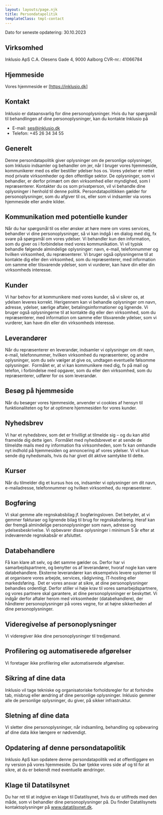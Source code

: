 ```yaml
---
layout: layouts/page.njk
title: Persondatapolitik
templateClass: tmpl-contact
---
```

Dato for seneste opdatering: 30.10.2023
## Virksomhed
Inklusio ApS
C.A. Olesens Gade 4, 9000 Aalborg
CVR-nr.: 41066784 

## Hjemmeside
Vores hjemmeside er [https://inklusio.dk]

## Kontakt
Inklusio er dataansvarlig for dine personoplysninger.
Hvis du har spørgsmål til behandlingen af dine personoplysninger, kan du kontakte Inklusio på
- E-mail: ses@inklusio.dk 
- Telefon: +45 26 34 34 55

## Generelt
Denne persondatapolitik giver oplysninger om de personlige oplysninger, som Inklusio indsamler og behandler om jer, når I bruger vores hjemmeside, kommunikerer med os eller bestiller ydelser hos os.
Vores ydelser er rettet mod private virksomheder og den offentlige sektor. De oplysninger, som vi behandler, er derfor primært om den virksomhed eller myndighed, som I repræsenterer.
Kontakter du os som privatperson, vil vi behandle dine oplysninger i henhold til denne politik.
Persondatapolitikken gælder for personoplysninger, som du afgiver til os, eller som vi indsamler via vores hjemmeside eller andre kilder.

## Kommunikation med potentielle kunder 
Når du har spørgsmål til os eller ønsker at høre mere om vores services, behandler vi dine personoplysninger, så vi kan indgå i en dialog med dig, fx svare på spørgsmål om vores ydelser. Vi behandler kun den information, som du giver os i forbindelse med vores kommunikation.
Vi vil typisk behandle følgende almindelige oplysninger: navn, e-mail, telefonnummer og hvilken virksomhed, du repræsenterer.
Vi bruger også oplysningerne til at kontakte dig eller den virksomhed, som du repræsenterer, med information om samme eller tilsvarende ydelser, som vi vurderer, kan have din eller din virksomheds interesse.

## Kunder 
Vi har behov for at kommunikere med vores kunder, så vi sikrer os, at ydelsen leveres korrekt. Herigennem kan vi behandle oplysninger om navn, adresse, ydelser, særlige aftaler, betalingsinformationer og lignende.
Vi bruger også oplysningerne til at kontakte dig eller den virksomhed, som du repræsenterer, med information om samme eller tilsvarende ydelser, som vi vurderer, kan have din eller din virksomheds interesse.

## Leverandører
Når du repræsenterer en leverandør, indsamler vi oplysninger om dit navn, e-mail, telefonnummer, hvilken virksomhed du repræsenterer, og andre oplysninger, som du selv vælger at give os, undtagen eventuelle følsomme oplysninger. 
Formålet er, at vi kan kommunikere med dig, fx på mail og telefon, i forbindelse med opgaver, som du eller den virksomhed, som du repræsenterer, udfører for os som leverandør.
## Besøg på hjemmeside
Når du besøger vores hjemmeside, anvender vi cookies af hensyn til funktionaliteten og for at optimere hjemmesiden for vores kunder. 
## Nyhedsbrev 
Vi har et nyhedsbrev, som det er frivilligt at tilmelde sig – og du kan altid framelde dig dette igen. 
Formålet med nyhedsbrevet er at sende de tilmeldte mails med ny information fra virksomheden, som fx kan omhandle nyt indhold på hjemmesiden og annoncering af vores ydelser.
Vi vil kun sende dig nyhedsmails, hvis du har givet dit aktive samtykke til dette. 

## Kurser 
Når du tilmelder dig et kursus hos os, indsamler vi oplysninger om dit navn, e-mailadresse, telefonnummer og hvilken virksomhed, du repræsenterer. 

## Bogføring
Vi skal gemme alle regnskabsbilag jf. bogføringsloven. Det betyder, at vi gemmer fakturaer og lignende bilag til brug for regnskabsføring. Heraf kan der fremgå almindelige personoplysninger som navn, adresse og ydelsesbeskrivelse.
Vi opbevarer disse oplysninger i minimum 5 år efter at indeværende regnskabsår er afsluttet. 

## Databehandlere 
Få kan klare alt selv, og det samme gælder os. Derfor har vi samarbejdspartnere, og benytter os af leverandører, hvoraf nogle kan være databehandlere.
Eksterne leverandører kan eksempelvis levere systemer til at organisere vores arbejde, services, rådgivning, IT-hosting eller markedsføring. 
Det er vores ansvar at sikre, at dine personoplysninger behandles ordentligt. Derfor stiller vi høje krav til vores samarbejdspartnere, og vores partnere skal garantere, at dine personoplysninger er beskyttet.
Vi indgår derfor aftaler herom med virksomheder (databehandlere), der håndterer personoplysninger på vores vegne, for at højne sikkerheden af dine personoplysninger.

## Videregivelse af personoplysninger 
Vi videregiver ikke dine personoplysninger til tredjemand. 
## Profilering og automatiserede afgørelser
Vi foretager ikke profilering eller automatiserede afgørelser. 

## Sikring af dine data 
Inklusio vil tage tekniske og organisatoriske forholdsregler for at forhindre tab, misbrug eller ændring af dine personlige oplysninger. Inklusio gemmer alle de personlige oplysninger, du giver, på sikker infrastruktur. 

## Sletning af dine data
Vi sletter dine personoplysninger, når indsamling, behandling og opbevaring af dine data ikke længere er nødvendigt. 

## Opdatering af denne persondatapolitik
Inklusio ApS kan opdatere denne persondatapolitik ved at offentliggøre en ny version på vores hjemmeside. Du bør tjekke vores side af og til for at sikre, at du er bekendt med eventuelle ændringer.
## Klage til Datatilsynet
Du har ret til at indgive en klage til Datatilsynet, hvis du er utilfreds med den måde, som vi behandler dine personoplysninger på. Du finder Datatilsynets kontaktoplysninger på www.datatilsynet.dk.